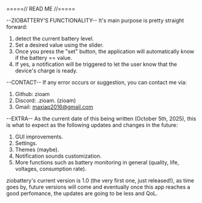 =====// READ ME //=====

--ZIOBATTERY'S FUNCTIONALITY--
It's main purpose is pretty straight forward: 
1) detect the current battery level.
2) Set a desired value using the slider.
3) Once you press the "set" button, the application will automatically know if the battery == value.
4) If yes, a notification will be triggered to let the user know that the device's charge is ready.
   
--CONTACT--
If any error occurs or suggestion, you can contact me via:
1) Github: zioam
2) Discord: .zioam. (zioam)
3) Gmail: maxiap2016@gmail.com

--EXTRA--
As the current date of this being written (October 5th, 2025), this is what to expect as the following updates and changes in the future:
1) GUI improvements.
2) Settings.
3) Themes (maybe).
4) Notification sounds customization.
5) More functions such as battery monitoring in general (quality, life, voltages, consumption rate).
   
ziobattery's current version is 1.0 (the very first one, just released!), as time goes by, future versions will come and eventually once this app reaches a good perfomance, the updates are going to be less and QoL. 
